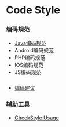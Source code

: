 Code Style
===============

### 编码规范
* [Java编码规范](/talywy/codestyle/blob/master/java-code-style.md)
* Android编码规范
* PHP编码规范
* IOS编码规范
* JS编码规范

###
* [编码建议](/talywy/codestyle/blob/master/code-advice.md)


### 辅助工具
* [CheckStyle Usage](/talywy/codestyle/tree/master/checkstyle)
